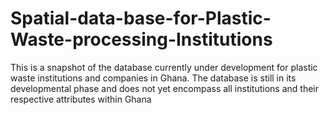 # Spatial-data-base-for-Plastic-Waste-processing-Institutions
This is a snapshot of the database currently under development for plastic waste institutions and companies in Ghana. The database is still in its developmental phase and does not yet encompass all institutions and their respective attributes within Ghana
